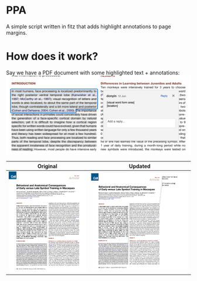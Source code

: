 
# PPA
A simple script written in fitz that adds highlight annotations to page margins.

# How does it work?
Say we have a PDF document with some highlighted text + annotations:
![](demo/annot.png)

Original             |  Updated
:-------------------------:|:-------------------------:
![](demo/example.png)  |  ![](demo/printable.png)